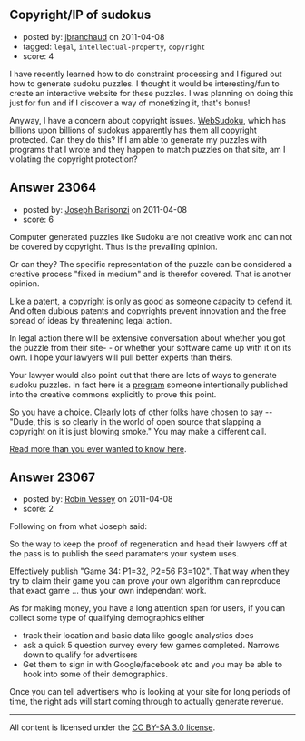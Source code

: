 ## Copyright/IP of sudokus

- posted by: [jbranchaud](https://stackexchange.com/users/-1/8379-jbranchaud) on 2011-04-08
- tagged: `legal`, `intellectual-property`, `copyright`
- score: 4

I have recently learned how to do constraint processing and I figured out how to generate sudoku puzzles. I thought it would be interesting/fun to create an interactive website for these puzzles. I was planning on doing this just for fun and if I discover a way of monetizing it, that's bonus!

Anyway, I have a concern about copyright issues. [WebSudoku][1], which has billions upon billions of sudokus apparently has them all copyright protected. Can they do this? If I am able to generate my puzzles with programs that I wrote and they happen to match puzzles on that site, am I violating the copyright protection?


  [1]: http://www.websudoku.com


## Answer 23064

- posted by: [Joseph Barisonzi](https://stackexchange.com/users/-1/8791-joseph-barisonzi) on 2011-04-08
- score: 6

<p>Computer generated puzzles like Sudoku are not creative work and can not be covered by copyright. Thus is  the prevailing opinion.</p>

<p>Or can they?  The specific representation of the puzzle can be considered a creative process "fixed in medium" and is therefor covered. That is another opinion. </p>

<p>Like a patent, a copyright is only as good as someone capacity to defend it. And often dubious patents and copyrights prevent innovation and the free spread of ideas by threatening legal action. </p>

<p>In legal action there will be extensive conversation about whether you got the puzzle from their site- - or whether your software came up with it on its own. I hope your lawyers will pull better experts than theirs. </p>

<p>Your lawyer would also point out that there are lots of ways to generate sudoku puzzles. In fact here is a <a href="http://goo.gl/8lbaa" rel="nofollow">program</a> someone intentionally published into the creative commons explicitly to prove this point. </p>

<p>So you have a choice. Clearly lots of other folks have chosen to say -- "Dude, this is so clearly in the world of open source that slapping a copyright on it is just blowing smoke." You may make a different call. </p>

<p><a href="http://goo.gl/3dPmu" rel="nofollow">Read more than you ever wanted to know here</a>. </p>



## Answer 23067

- posted by: [Robin Vessey](https://stackexchange.com/users/-1/984-robin-vessey) on 2011-04-08
- score: 2

Following on from what Joseph said:

So the way to keep the proof of regeneration and head their lawyers off at the pass is to publish the seed paramaters your system uses. 

Effectively publish "Game 34: P1=32, P2=56 P3=102". That way when they try to claim their game you can prove your own algorithm can reproduce that exact game ... thus your own independant work.

As for making money, you have a long attention span for users, if you can collect some type of qualifying demographics either 

 - track their location and basic data like google analystics does
 - ask a quick 5 question survey every few games completed. Narrows down to qualify for advertisers
 - Get them to sign in with Google/facebook etc and you may be able to hook into some of their demographics.

Once you can tell advertisers who is looking at your site for long periods of time, the right ads will start coming through to actually generate revenue.




---

All content is licensed under the [CC BY-SA 3.0 license](https://creativecommons.org/licenses/by-sa/3.0/).
